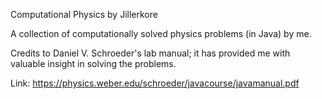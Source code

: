 Computational Physics by Jillerkore

A collection of computationally solved physics problems (in Java) by me.

Credits to Daniel V. Schroeder's lab manual; it has provided me with valuable insight in solving the problems.

Link: https://physics.weber.edu/schroeder/javacourse/javamanual.pdf

